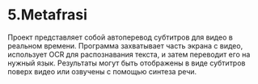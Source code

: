 # 5.Metafrasi
Проект представляет собой автоперевод субтитров для видео в реальном времени. Программа захватывает часть экрана с видео, использует OCR для распознавания текста, и затем переводит его на нужный язык. Результаты могут быть отображены в виде субтитров поверх видео или озвучены с помощью синтеза речи.
